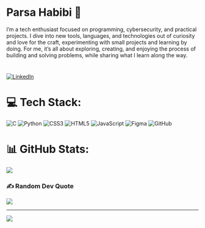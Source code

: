# Parsa Habibi 🤙

I’m a tech enthusiast focused on programming, cybersecurity, and practical projects. I dive into new tools, languages, and technologies out of curiosity and love for the craft, experimenting with small projects and learning by doing. For me, it’s all about exploring, creating, and enjoying the process of building and solving problems, while sharing what I learn along the way.

#

[![LinkedIn](https://img.shields.io/badge/LinkedIn-%230077B5.svg?logo=linkedin&logoColor=white)](https://linkedin.com/in/parsahabibi) 

# 💻 Tech Stack:
![C](https://img.shields.io/badge/c-%2300599C.svg?style=for-the-badge&logo=c&logoColor=white)  ![Python](https://img.shields.io/badge/python-3670A0?style=for-the-badge&logo=python&logoColor=ffdd54) ![CSS3](https://img.shields.io/badge/css3-%231572B6.svg?style=for-the-badge&logo=css3&logoColor=white) ![HTML5](https://img.shields.io/badge/html5-%23E34F26.svg?style=for-the-badge&logo=html5&logoColor=white) ![JavaScript](https://img.shields.io/badge/javascript-%23323330.svg?style=for-the-badge&logo=javascript&logoColor=%23F7DF1E) ![Figma](https://img.shields.io/badge/figma-%23F24E1E.svg?style=for-the-badge&logo=figma&logoColor=white) ![GitHub](https://img.shields.io/badge/github-%23121011.svg?style=for-the-badge&logo=github&logoColor=white)
# 📊 GitHub Stats:
![](https://github-readme-stats.vercel.app/api/top-langs/?username=l&theme=shadow_green&hide_border=false&include_all_commits=false&count_private=false&layout=compact)
### ✍️ Random Dev Quote
![](https://quotes-github-readme.vercel.app/api?type=horizontal&theme=merko)

---
[![](https://visitcount.itsvg.in/api?id=parsaaHb&icon=5&color=4)](https://visitcount.itsvg.in)

<!-- Proudly created with GPRM ( https://gprm.itsvg.in ) -->
